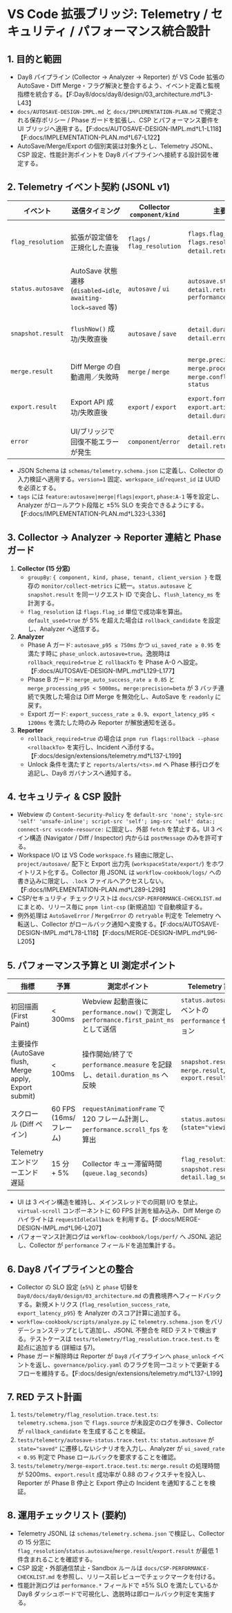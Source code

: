 # VS Code 拡張ブリッジ: Telemetry / セキュリティ / パフォーマンス統合設計

## 1. 目的と範囲
- Day8 パイプライン (Collector → Analyzer → Reporter) が VS Code 拡張の AutoSave・Diff Merge・フラグ解決と整合するよう、イベント定義と監視指標を統合する。【F:Day8/docs/day8/design/03_architecture.md†L3-L43】
- `docs/AUTOSAVE-DESIGN-IMPL.md` と `docs/IMPLEMENTATION-PLAN.md` で規定される保存ポリシー / Phase ガードを拡張し、CSP とパフォーマンス要件を UI ブリッジへ適用する。【F:docs/AUTOSAVE-DESIGN-IMPL.md†L1-L118】【F:docs/IMPLEMENTATION-PLAN.md†L67-L122】
- AutoSave/Merge/Export の個別実装は対象外とし、Telemetry JSONL、CSP 設定、性能計測ポイントを Day8 パイプラインへ接続する設計図を確定する。

## 2. Telemetry イベント契約 (JSONL v1)
| イベント | 送信タイミング | Collector `component/kind` | 主要フィールド | Analyzer 指標 | Reporter 連携 | ロールバック条件 |
| --- | --- | --- | --- | --- | --- | --- |
| `flag_resolution` | 拡張が設定値を正規化した直後 | `flags` / `flag_resolution` | `flags.flag_id`, `flags.source`, `flags.resolved_value`, `detail.retryable`, `status` | `flag_resolution_success_rate`, `default_fallback_rate` | `rollback_required` により Phase ガードを維持 | 同一フラグで `status="failure"` が 2 バッチ継続 → Phase 停止通知 |
| `status.autosave` | AutoSave 状態遷移 (`disabled→idle`, `awaiting-lock→saved` 等) | `autosave` / `ui` | `autosave.state`, `detail.retry_count`, `performance.flush_latency_ms` | `ui_saved_rate`, `autosave_retry_mean` | Phase A-1 / A-2 の進行確認 | `ui_saved_rate < 0.95` が 2 窓連続 → Phase 戻し |
| `snapshot.result` | `flushNow()` 成功/失敗直後 | `autosave` / `save` | `detail.duration_ms`, `detail.error_code`, `status` | `autosave_p95`, `autosave_success_rate` | SLO 達成/逸脱通知 | `autosave_success_rate < 0.95` かつ `retryable=false` 発生 → 即時ロールバック |
| `merge.result` | Diff Merge の自動適用／失敗時 | `merge` / `merge` | `merge.precision`, `merge.processing_ms`, `merge.conflict_segments`, `status` | `merge_auto_success_rate`, `merge_processing_p95` | Phase B ロールアウト判定 | `merge_auto_success_rate < 0.80` (1 バッチ) → Phase B 停止 |
| `export.result` | Export API 成功/失敗直後 | `export` / `export` | `export.format`, `export.artifact_bytes`, `detail.duration_ms`, `status` | `export_success_rate`, `export_latency_p95` | Export ガード解除前の監視 | `export_success_rate < 0.9` or `export_latency_p95 ≥ 1200` → Export 機能停止 |
| `error` | UI/ブリッジで回復不能エラーが発生 | `component`/`error` | `detail.error_code`, `detail.retryable`, `tags[]` | Incident 集約 (`retryable=false`) | PagerDuty / Slack 通知 | `retryable=false` 3 連続で Phase ロールバック |

- JSON Schema は `schemas/telemetry.schema.json` に定義し、Collector の入力検証へ適用する。`version=1` 固定、`workspace_id`/`request_id` は UUID を必須とする。
- `tags` には `feature:autosave|merge|flags|export`, `phase:A-1` 等を設定し、Analyzer がロールアウト段階と ±5% SLO を突合できるようにする。【F:docs/IMPLEMENTATION-PLAN.md†L323-L336】

## 3. Collector → Analyzer → Reporter 連結と Phase ガード
1. **Collector (15 分窓)**
   - `groupBy`: `{ component, kind, phase, tenant, client_version }` を既存の `monitor/collect-metrics` に統一。`status.autosave` と `snapshot.result` を同一リクエスト ID で突合し、`flush_latency_ms` を計測する。
   - `flag_resolution` は `flags.flag_id` 単位で成功率を算出。`default_used=true` が 5% を超えた場合は `rollback_candidate` を設定し、Analyzer へ送信する。
2. **Analyzer**
   - Phase A ガード: `autosave_p95 ≤ 750ms` かつ `ui_saved_rate ≥ 0.95` を満たす時に `phase_unlock.autosave=true`。逸脱時は `rollback_required=true` と `rollbackTo` を Phase A-0 へ設定。【F:docs/AUTOSAVE-DESIGN-IMPL.md†L129-L177】
   - Phase B ガード: `merge_auto_success_rate ≥ 0.85` と `merge_processing_p95 < 5000ms`。`merge:precision=beta` が 3 バッチ連続で失敗した場合は Diff Merge を無効化し、AutoSave を `readonly` に戻す。
   - Export ガード: `export_success_rate ≥ 0.9`、`export_latency_p95 < 1200ms` を満たした時のみ Reporter が解放通知を送る。
3. **Reporter**
   - `rollback_required=true` の場合は `pnpm run flags:rollback --phase <rollbackTo>` を実行し、Incident へ添付する。【F:docs/design/extensions/telemetry.md†L137-L199】
   - Unlock 条件を満たすと `reports/alerts/<ts>.md` へ Phase 移行ログを追記し、Day8 ガバナンスへ通知する。

## 4. セキュリティ & CSP 設計
- Webview の `Content-Security-Policy` を `default-src 'none'; style-src 'self' 'unsafe-inline'; script-src 'self'; img-src 'self' data:; connect-src vscode-resource:` に固定し、外部 `fetch` を禁止する。UI 3 ペイン構造 (Navigator / Diff / Inspector) 内からは `postMessage` のみを許可する。
- Workspace I/O は VS Code `workspace.fs` 経由に限定し、`project/autosave/` 配下と Export 出力先 (`workspaceState/export/`) をホワイトリスト化する。Collector 用 JSONL は `workflow-cookbook/logs/` への書き込みに限定し、`.lock` ファイルへアクセスしない。【F:docs/IMPLEMENTATION-PLAN.md†L289-L298】
- CSP/セキュリティ チェックリストは `docs/CSP-PERFORMANCE-CHECKLIST.md` にまとめ、リリース毎に `pnpm lint-csp` (新規追加) で自動検証する。
- 例外処理は `AutoSaveError` / `MergeError` の `retryable` 判定を Telemetry へ転送し、Collector がロールバック通知へ変換する。【F:docs/AUTOSAVE-DESIGN-IMPL.md†L78-L118】【F:docs/MERGE-DESIGN-IMPL.md†L96-L205】

## 5. パフォーマンス予算と UI 測定ポイント
| 指標 | 予算 | 測定ポイント | Telemetry 記録 | 補足 |
| --- | --- | --- | --- | --- |
| 初回描画 (First Paint) | < 300ms | Webview 起動直後に `performance.now()` で測定し `performance.first_paint_ms` として送信 | `status.autosave` イベントの `performance` セクション | Webview `ready` メッセージ内で 1 回のみ発火 |
| 主要操作 (AutoSave flush, Merge apply, Export submit) | < 100ms | 操作開始/終了で `performance.measure` を記録し、`detail.duration_ms` へ反映 | `snapshot.result`, `merge.result`, `export.result` | `duration_ms` が閾値超過した場合は `tags` に `perf:degraded` を追加 |
| スクロール (Diff ペイン) | 60 FPS (16ms/フレーム) | `requestAnimationFrame` で 120 フレーム計測し、`performance.scroll_fps` を算出 | `status.autosave` (`state="viewing"`) | Analyzer が `scroll_fps < 55` を警告として扱う |
| Telemetry エンドツーエンド遅延 | 15 分 + 5% | Collector キュー滞留時間 (`queue.lag_seconds`) | `flag_resolution` / `snapshot.result` の `detail.lag_seconds` | ±5% SLO を Day8 ダッシュボードへ送信 |

- UI は 3 ペイン構造を維持し、メインスレッドでの同期 I/O を禁止。`virtual-scroll` コンポーネントに 60 FPS 計測を組み込み、Diff Merge のハイライトは `requestIdleCallback` を利用する。【F:docs/MERGE-DESIGN-IMPL.md†L96-L207】
- パフォーマンス計測ログは `workflow-cookbook/logs/perf/` へ JSONL 追記し、Collector が `performance` フィールドを追加集計する。

## 6. Day8 パイプラインとの整合
- Collector の SLO 設定 (`±5%`) と `phase` 切替を `Day8/docs/day8/design/03_architecture.md` の責務境界へフィードバックする。新規メトリクス (`flag_resolution_success_rate`, `export_latency_p95`) を Analyzer のスコア計算に追加する。
- `workflow-cookbook/scripts/analyze.py` に `telemetry.schema.json` をバリデーションステップとして追加し、JSONL 不整合を RED テストで検出する。テストケースは `tests/telemetry/flag_resolution.trace.test.ts` を起点に追加する (詳細は §7)。
- Phase ガード解除時は Reporter が `Day8` パイプラインへ `phase_unlock` イベントを返し、`governance/policy.yaml` のフラグを同一コミットで更新するフローを維持する。【F:docs/design/extensions/telemetry.md†L137-L199】

## 7. RED テスト計画
1. `tests/telemetry/flag_resolution.trace.test.ts`: `telemetry.schema.json` で `flags.source` が未設定のログを弾き、Collector が `rollback_candidate` を生成することを検証。
2. `tests/telemetry/autosave-status.trace.test.ts`: `status.autosave` が `state="saved"` に遷移しないシナリオを入力し、Analyzer が `ui_saved_rate < 0.95` 判定で Phase ロールバックを要求することを確認。
3. `tests/telemetry/merge-export.trace.test.ts`: `merge.result` の処理時間が 5200ms、`export.result` 成功率が 0.88 のフィクスチャを投入し、Reporter が Phase B 停止と Export 停止の Incident を通知することを検証。

## 8. 運用チェックリスト (要約)
- Telemetry JSONL は `schemas/telemetry.schema.json` で検証し、Collector の 15 分窓に `flag_resolution`/`status.autosave`/`merge.result`/`export.result` が最低 1 件含まれることを確認する。
- CSP 設定・外部通信禁止・Sandbox ルールは `docs/CSP-PERFORMANCE-CHECKLIST.md` を参照し、リリース前レビューでチェックマークを付ける。
- 性能計測ログは `performance.*` フィールドで ±5% SLO を満たしているか Day8 ダッシュボードで可視化し、逸脱時は即ロールバック判定を実施する。
